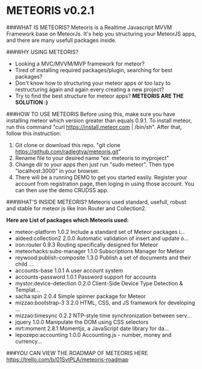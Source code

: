METEORIS v0.2.1
===============

###WHAT IS METEORIS?
Meteoris is a Realtime Javascript MVVM Framework base on MeteorJs. 
It's help you structuring your MeteorJS apps, and there are many usefull packages inside.

###WHY USING METEORIS?
- Looking a MVC/MVVM/MVP framework for meteor?
- Tired of installing required packages/plugin, searching for best packages?
- Don't know how to structuring your meteor apps or too lazy to restructuring again and again every creating a new project?
- Try to find the best structure for meteor apps?
**METEORIS ARE THE SOLUTION :)**


###HOW TO USE METEORIS
Before using this, make sure you have installing meteor which version greater than equals 0.9.1. To install meteor,
run this command "curl https://install.meteor.com | /bin/sh". After that, follow this instruction:

1. Git clone or download this repo. "git clone https://github.com/radiegtya/meteoris.git"
2. Rename file to your desired name "ex: meteoris to myproject"
3. Change dir to your apps then just run "sudo meteor". Then type "localhost:3000" in your browser.
4. There will be a running DEMO to get you started easily. Register your account from registration page, then 
loging in using those account. You can then use the demo CRUDSS app.


###WHAT'S INSIDE METEORIS?
Meteoris used standard, usefull, robust and stable for meteor js like Iron Router and Collection2.

**Here are List of packages which Meteoris used:**
- meteor-platform            1.0.2  Include a standard set of Meteor packages i...
- aldeed:collection2         2.0.0  Automatic validation of insert and update o...
- iron:router                0.9.3  Routing specifically designed for Meteor
- meteorhacks:subs-manager   1.1.0  Subscriptions Manager for Meteor
- reywood:publish-composite  1.3.0  Publish a set of documents and their child ...
- accounts-base              1.0.1  A user account system
- accounts-password          1.0.1  Password support for accounts
- mystor:device-detection    0.2.0  Client-Side Device Type Detection & Templat...
- sacha:spin                 2.0.4  Simple spinner package for Meteor
- mizzao:bootstrap-3         3.2.0  HTML, CSS, and JS framework for developing ...
- mizzao:timesync            0.2.2  NTP-style time synchronization between serv...
- jquery                     1.0.0  Manipulate the DOM using CSS selectors
- mrt:moment                 2.8.1  Momentjs, a JavaScript date library for da...
- lepozepo:accounting        1.0.0  Accounting.js -  number, money and currency...


 ###YOU CAN VIEW THE ROADMAP OF METEORIS HERE
 https://trello.com/b/01SvtPLA/meteoris-roadmap

